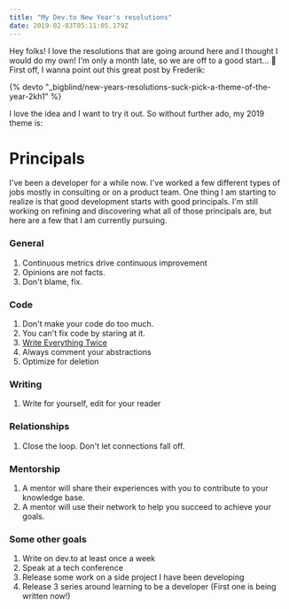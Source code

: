 ```yaml
---
title: "My Dev.to New Year's resolutions"
date: 2019-02-03T05:11:05.179Z
---
```

Hey folks! I love the resolutions that are going around here and I thought I would do my own! I'm only a month late, so we are off to a good start... 🤣 First off, I wanna point out this great post by Frederik:

{% devto "_bigblind/new-years-resolutions-suck-pick-a-theme-of-the-year-2kh1" %}

I love the idea and I want to try it out. So without further ado, my 2019 theme is:

# Principals

I've been a developer for a while now. I've worked a few different types of jobs mostly in consulting or on a product team. One thing I am starting to realize is that good development starts with good principals. I'm still working on refining and discovering what all of those principals are, but here are a few that I am currently pursuing.

### General

1. Continuous metrics drive continuous improvement
2. Opinions are not facts.
3. Don't blame, fix.

### Code

1. Don't make your code do too much.
2. You can't fix code by staring at it.
3. [Write Everything Twice](https://dev.to/wuz/stop-trying-to-be-so-dry-instead-write-everything-twice-wet-5g33)
4. Always comment your abstractions
5. Optimize for deletion

### Writing

1. Write for yourself, edit for your reader

### Relationships

1. Close the loop. Don't let connections fall off. 

### Mentorship

1. A mentor will share their experiences with you to contribute to your knowledge base.
2. A mentor will use their network to help you succeed to achieve your goals.


### Some other goals

1. Write on dev.to at least once a week
2. Speak at a tech conference
3. Release some work on a side project I have been developing
4. Release 3 series around learning to be a developer (First one is being written now!)

